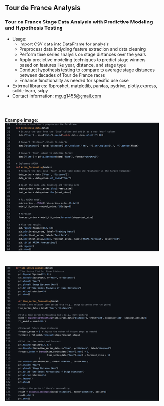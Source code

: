 ## Tour de France Analysis

### Tour de France Stage Data Analysis with Predictive Modeling and Hypothesis Testing

- Usage:
  - Import CSV data into DataFrame for analysis
  - Preprocess data inclyding feature extraction and data cleaning
  - Perform time series analysis on stage distances over the years
  - Apply predictive modeling techniques to predict stage winners based on features like year, distance, and stage type
  - Conduct hypothesis testing to compare to average stage distances between decades of Tour de France races
  - Enhance functionality as needed for specific use case
- External libraries: fbprophet, matplotlib, pandas, pydrive, plotly.express, scikit-learn, scipy
- Contact Information: [mgug1455@gmail.com](mailto:mgug1455@gmail.com)
  
<br>
<br>

**Example image:**
![Tour de France Example Screen 1](/assets/tdf-screen1.png)

<br>

![Tour de France Example Screen 2](/assets/tdf-screen2.png)
